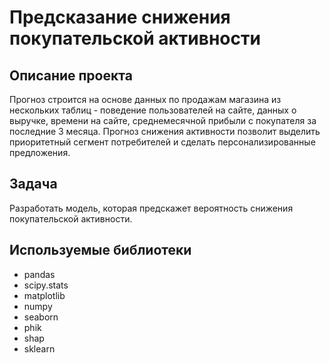 # Предсказание снижения покупательской активности
## Описание проекта

Прогноз строится на основе данных по продажам магазина из нескольких таблиц - поведение пользователей на сайте, данных о выручке, времени на сайте, среднемесячной прибыли с покупателя за последние 3 месяца. Прогноз снижения активности позволит выделить приоритетный сегмент потребителей и сделать персонализированные предложения.

## Задача
Разработать модель, которая предскажет вероятность снижения покупательской активности.

## Используемые библиотеки
- pandas
- scipy.stats
- matplotlib
- numpy
- seaborn
- phik
- shap
- sklearn
